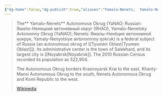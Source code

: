 ```yaml
---
{"dg-home":false,"dg-publish":true,"aliases":"Yamalo-Nenets,  Yamalo-Nenets Autonomous Okrug, YaNAO, Яма́ло-Не́нецкий автоно́мный о́круг,  ЯНАО, Nenets, Yamalo, Ямалы-Ненёцие автономной ӈокрук, Yamaly-Nenyotsiye avtonomnoy ŋokruk, Yamaly-Nenyotsiye","locations":null,"tag":null,"date":null,"location":[67.1471631,74.3415488],"title":"Yamalo-Nenets Autonomous Okrug, Ural Federal District, Russia","permalink":"/maps/yamalo-nenets-autonomous-okrug-ural-federal-district-russia/","dgHomeLink":true,"dgPassFrontmatter":true}
---
```


> The** Yamalo-Nenets** Autonomous Okrug (YaNAO; Russian: Яма́ло-Не́нецкий автоно́мный о́круг (ЯНАО), Yamalo-Nenetsky Avtonomny Okrug (YaNAO); Nenets: Ямалы-Ненёцие автономной ӈокрук, Yamaly-Nenyotsiye avtonomnoy ŋokruk) is a federal subject of Russia (an autonomous okrug of [[Tyumen Oblast|Tyumen Oblast]]). Its administrative center is the town of Salekhard, and its largest city is [[Noyabrsk|Noyabrsk]]. The 2010 Russian Census recorded its population as 522,904.
>
> The Autonomous Okrug borders Krasnoyarsk Krai to the east, Khanty-Mansi Autonomous Okrug to the south, Nenets Autonomous Okrug and Komi Republic to the west.
>
> [Wikipedia](https://en.wikipedia.org/wiki/Yamalo-Nenets%20Autonomous%20Okrug)
